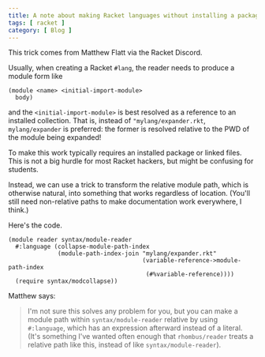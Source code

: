 ```yaml
---
title: A note about making Racket languages without installing a package
tags: [ racket ]
category: [ Blog ]
---
```


This trick comes from Matthew Flatt via the Racket Discord.

Usually, when creating a Racket `#lang`, the reader needs to produce a module
form like

```racket
(module <name> <initial-import-module>
  body)
```

and the `<initial-import-module>` is best resolved as a reference to an
installed collection. That is, instead of `"mylang/expander.rkt`,
`mylang/expander` is preferred: the former is resolved relative to the PWD of
the module being expanded!

To make this work typically requires an installed package or linked files. This
is not a big hurdle for most Racket hackers, but might be confusing for
students.

Instead, we can use a trick to transform the relative module path, which is
otherwise natural, into something that works regardless of location. (You'll
still need non-relative paths to make documentation work everywhere, I think.)

Here's the code.

```racket
(module reader syntax/module-reader
  #:language (collapse-module-path-index
              (module-path-index-join "mylang/expander.rkt"
                                      (variable-reference->module-path-index
                                       (#%variable-reference))))
  (require syntax/modcollapse))
```

Matthew says:

> I'm not sure this solves any problem for you, but you can make a module path
> within `syntax/module-reader` relative by using `#:language`, which has an
> expression afterward instead of a literal. (It's something I've wanted often
> enough that `rhombus/reader` treats a relative path like this, instead of like
> `syntax/module-reader`).
